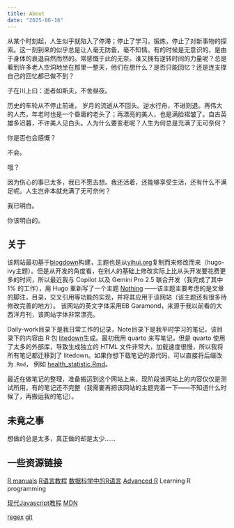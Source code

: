 ```yaml
---
title: About
date: "2025-06-16"
---
```




从某个时刻起，人生似乎就陷入了停滞；停止了学习，锻炼，停止了对新事物的探索。这一刻到来的似乎总是让人毫无防备，毫不知情。有的时候是无意识的，是由于身体的衰退自然而然的。常感慨于此的无奈。谁又拥有逆转时间的力量呢？总是看到许多老人空洞地坐在那里一整天，他们在想什么？是否只能回忆？还是连支撑自己的回忆都已做不到？

子在川上曰：逝者如斯夫，不舍昼夜。

历史的车轮从不停止前进， 岁月的流逝从不回头。逆水行舟，不进则退。再伟大的人杰，年老时也是一个昏庸的老头了；再漂亮的美人，也是满脸褶皱了。自古英雄多迟暮，不许美人见白头。人为什么要变老呢？人生为何总是充满了无可奈何？

你是否也会感慨？

不会。

哦？

因为伤心的事已太多，我已不愿去想。我还活着，还能够享受生活，还有什么不满足呢。人生岂非本就充满了无可奈何？

我已明白。

你该明白的。


## 关于

该网站最初基于[blogdown](https://bookdown.org/yihui/blogdown/)构建，主题也是从[yihui.org](https://yihui.org)复制而来修改而来（hugo-ivy主题）。但是从开发的角度看，在别人的基础上修改实际上比从头开发要花费更多的时间，所以最近我与 Copilot 以及 Gemini Pro 2.5 联合开发（我完成了其中 1% 的工作），用 Hugo 重新写了一个主题 [Nothing](https://github.com/person-c/Nothing) ——该主题主要考虑的是文章的脚注，目录，交叉引用等功能的实现，并将其应用于该网站（该主题还有很多待修改完善的地方）。 该网站的英文字体采用EB Garamond，来源于我以前看的大西洋月刊，该网站字体非常漂亮。

Daily-work目录下是我日常工作的记录，Note目录下是我平时学习的笔记，该目录下的内容由 R 包 [litedown](https://github.com/yihui/litedown)生成。最初我用 quarto 来写笔记，但是 quarto 使用了太多的外部库，导致生成独立的 HTML 文件非常大，加载速度很慢，所以我将所有笔记都迁移到了 litedown。如果你想下载笔记的源代码，可以直接将后缀改为`.Rmd`， 例如 [health_statistic.Rmd](https://cying.org/note/health_statistic.Rmd)。


最近在做笔记的整理，准备搬运到这个网站上来，现阶段该网站上的内容仅仅是测试所用，有的笔记还不完整（我需要再把该网站的主题完善一下——不知道什么时候了，再搬运我的笔记）。

## 未竟之事

想做的总是太多，真正做的却是太少......

## 一些资源链接


[R manuals](https://rstudio.github.io/r-manuals/)
[R语言教程](https://www.math.pku.edu.cn/teachers/lidf/)
[数据科学中的R语言](https://bookdown.org/wangminjie/R4DS/)
[Advanced R](https://adv-r.hadley.nz/)
Learning R programming
  
[现代Javascript教程](https://zh.javascript.info/)
[MDN](https://developer.mozilla.org/zh-CN/)
  
[regex](https://deerchao.cn/tutorials/regex/regex.htm)
[git](https://git-scm.com/book/zh/v2)


